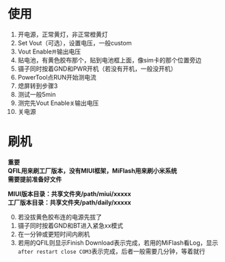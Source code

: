 # 使用
1. 开电源，正常黄灯，非正常橙黄灯
2. Set Vout（可选），设置电压，一般custom
3. Vout Enable```开```输出电压
4. 贴电池，有黄色胶布那个，贴到电池框上面，像sim卡的那个位置旁边
5. 镊子同时按着GND和PWR开机（若没有开机，一般没开机）
6. PowerTool点RUN开始测电流
7. 熄屏转到步骤3
8. 测试一般5min
9. 测完先Vout Enable```关```输出电压
10. 关电源

# 刷机
**重要**  
**QFIL用来刷工厂版本，没有MIUI框架，MiFlash用来刷小米系统**  
**需要提前准备好文件**  

**MIUI版本目录：共享文件夹/path/miui/xxxxx**  
**工厂版本目录：共享文件夹/path/daily/xxxxx**

0. 若没拔黄色胶布连的电源先拔了
1. 镊子同时按着GND和BT进入紧急xx模式
2. 在一分钟或更短时间内刷机
3. 若用的QFIL则显示Finish Download表示完成，若用的MiFlash看Log，显示```after restart close COM3```表示完成，后者一般需要几分钟，等着就行
